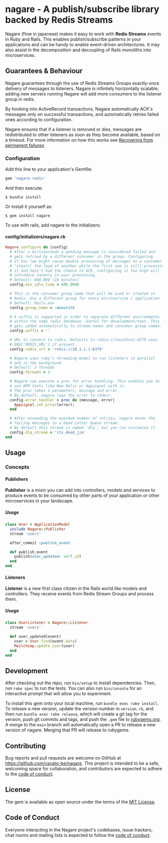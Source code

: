 # nagare - A publish/subscribe library backed by Redis Streams

Nagare (flow in japanese) makes it easy to work with **Redis Streams** events 
in Ruby and Rails. This enables publish/subscribe patterns in your applications
and can be handy to enable event-driven architectures. It may also assist in 
the decomposition and decoupling of Rails monoliths into microservices.


## Guarantees & Behaviour
Nagare guarantees through the use of Redis Streams Groups exactly-once delivery
of messages to listeners. Nagare is infinitely horizontally scalable, adding new
servers running Nagare will add more consumers to the listener group in redis.

By hooking into ActiveRecord transactions, Nagare automatically ACK's messages
only on successful transactions, and automatically retries failed ones according
to configuration.

Nagare ensures that if a listener is removed or dies, messages are redistributed
to other listeners as soon as they become available, based on a timeout. For more
information on how this works see 
[Recovering from permanent failures](https://redis.io/topics/streams-intro#recovering-from-permanent-failures)

### Configuration

Add this line to your application's Gemfile:

```ruby
gem 'nagare-redis'
```

And then execute:

    $ bundle install

Or install it yourself as:

    $ gem install nagare

To use with rails, add nagare to the initializers:
#### config/initializers/nagare.rb
```ruby
Nagare.configure do |config|
  # After x milisseconds a pending message is considered failed and
  # gets retried by a different consumer in the group. Configuring
  # it too low might cause double processing of messages as a consumer
  # "steals" the load of another while the first one is still processing
  # it and hasn't had the chance to ACK, configuring it too high will 
  # introduce latency in your processing.
  # Default: 600.000 (10 minutes)
  config.min_idle_time = 600_0000

  # This is the consumer group name that will be used or created in
  # Redis. Use a different group for every microservice / application
  # Default: Rails.env
  config.group_name = :monolith

  # A suffix is supported in order to separate different environments
  # within the same redis database. Useful for development/test. This
  # gets added automatically to stream names and consumer group names.
  config.suffix = ''

  # URL to connect to redis. Defaults to redis://localhost:6379 uses 
  # ENV['REDIS_URL'] if present.
  config.redis_url = 'redis://10.1.1.1:6379'

  # Nagare uses ruby's threading model to run listeners in parallel 
  # and in the background
  # Default: 3 threads
  config.threads = 3

  # Nagare can execute a proc for error handling. This enables you to
  # use APM tools like New Relic or Appsignal with it.
  # The proc takes 2 parameters, message and error.
  # By default, nagare logs the error to stderr.
  config.error_handler = proc do |message, error|
    Appsignal.set_error(error);
  end

  # After exceeding the maximum number of retries, nagare moves the
  # failing messages to a Dead Letter Queue stream. 
  # By default this stream is named 'dlq', but you can customize it.
  config.dlq_stream = 'its_dead_jim'
end
```

## Usage

### Concepts
#### Publishers
**Publisher** is a mixin you can add into controllers, models and services to
produce events to be consumed by other parts of your application or other
microservices in your landscape.

##### Usage
```ruby
class User < ApplicationModel
  include Nagare::Publisher
  stream 'users'

  after_commit :publish_event

  def publish_event
    publish(user_updated: self.id)
  end
end
```

#### Listeners
**Listener** is a new first class citizen in the Rails world like models and 
controllers. They receive events from Redis Stream Groups and process them.
##### Usage
```ruby
class UserListener < Nagare::Listener
  stream 'users'

  def user_updated(event)
    user = User.find(event.data)
    Mailchimp.update_user(user)
  end
end
```

## Development

After checking out the repo, run `bin/setup` to install dependencies. Then, run `rake spec` to run the tests. You can also run `bin/console` for an interactive prompt that will allow you to experiment.

To install this gem onto your local machine, run `bundle exec rake install`. To release a new version, update the version number in `version.rb`, and then run `bundle exec rake release`, which will create a git tag for the version, push git commits and tags, and push the `.gem` file to [rubygems.org](https://rubygems.org). A merge to the `main` branch will automatically open a PR to release a new version of nagare. Merging that PR will release to rubygems.

## Contributing

Bug reports and pull requests are welcome on GitHub at https://github.com/vavato-be/nagare. This project is intended to be a safe, welcoming space for collaboration, and contributors are expected to adhere to the [code of conduct](https://github.com/vavato-be/nagare/blob/master/CODE_OF_CONDUCT.md).


## License

The gem is available as open source under the terms of the [MIT License](https://opensource.org/licenses/MIT).

## Code of Conduct

Everyone interacting in the Nagare project's codebases, issue trackers, chat rooms and mailing lists is expected to follow the [code of conduct](https://github.com/vavato-be/nagare/blob/master/CODE_OF_CONDUCT.md).
